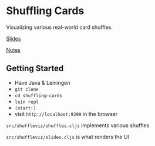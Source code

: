 # Shuffling Cards

Visualizing various real-world card shuffles.

[Slides](https://docs.google.com/presentation/d/1lDe9viL12U0NWVxYQ6KWsbhWnSoLQkkqgllo33r9E1Y/edit?usp=sharing)

[Notes](https://docs.google.com/document/d/1XstrEP83JLsOATRzZdjgwMXDpTrffgDSLpNFuj-YkcA/edit?usp=sharing)

## Getting Started

- Have Java & Leiningen
- `git clone`
- `cd shuffling-cards`
- `lein repl`
- `(start!)`
- visit `http://localhost:9399` in the browser

`src/shuffleviz/shuffles.cljs` implements various shuffles

`src/shuffleviz/slides.cljs` is what renders the UI
